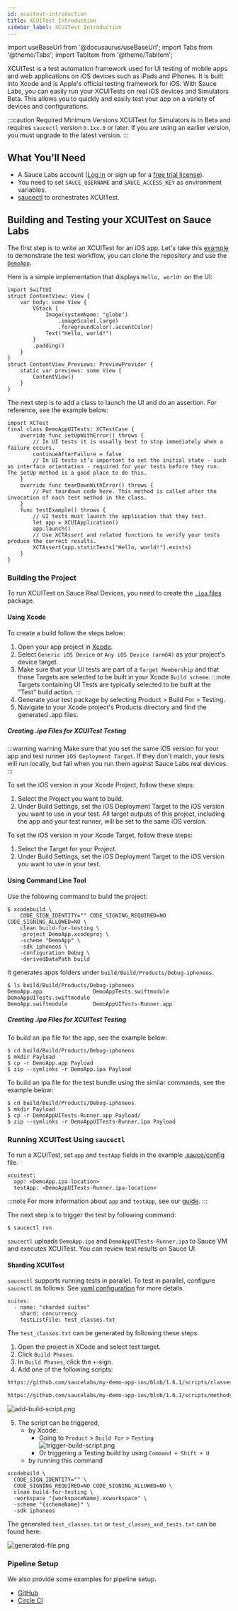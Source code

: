 ```yaml
---
id: xcuitest-introduction
title: XCUITest Introduction
sidebar_label: XCUITest Introduction
---
```


import useBaseUrl from '@docusaurus/useBaseUrl';
import Tabs from '@theme/Tabs';
import TabItem from '@theme/TabItem';

XCUITest is a test automation framework used for UI testing of mobile apps and web applications on iOS devices such as iPads and iPhones. It is built into Xcode and is Apple's official testing framework for iOS. With Sauce Labs, you can easily run your XCUITests on real iOS devices and Simulators <span className="sauceGreen">Beta</span>. This allows you to quickly and easily test your app on a variety of devices and configurations.

:::caution Required Minimum Versions
XCUITest for Simulators is in <span className="sauceGreen">Beta</span> and requires `saucectl` version `0.1xx.0` or later. If you are using an earlier version, you must upgrade to the latest version.
:::

## What You'll Need

- A Sauce Labs account ([Log in](https://accounts.saucelabs.com/am/XUI/#login/) or sign up for a [free trial license](https://saucelabs.com/sign-up)).
- You need to set `SAUCE_USERNAME` and `SAUCE_ACCESS_KEY` as environment variables.
- [saucectl](https://docs.saucelabs.com/dev/cli/saucectl/) to orchestrates XCUITest.

## Building and Testing your XCUITest on Sauce Labs

The first step is to write an XCUITest for an iOS app. Let's take this [example](https://github.com/saucelabs/saucectl-xcuitest-example/tree/main/DemoApp) to demonstrate the test workflow, you can clone the repository and use the [`DemoApp`](https://github.com/saucelabs/saucectl-xcuitest-example/tree/main/DemoApp/DemoApp).

Here is a simple implementation that displays `Hello, world!` on the UI:

```
import SwiftUI
struct ContentView: View {
    var body: some View {
        VStack {
            Image(systemName: "globe")
                .imageScale(.large)
                .foregroundColor(.accentColor)
            Text("Hello, world!")
        }
        .padding()
    }
}
struct ContentView_Previews: PreviewProvider {
    static var previews: some View {
        ContentView()
    }
}
```

The next step is to add a class to launch the UI and do an assertion. For reference, see the example below:

```
import XCTest
final class DemoAppUITests: XCTestCase {
    override func setUpWithError() throws {
        // In UI tests it is usually best to stop immediately when a failure occurs.
        continueAfterFailure = false
        // In UI tests it’s important to set the initial state - such as interface orientation - required for your tests before they run. The setUp method is a good place to do this.
    }
    override func tearDownWithError() throws {
        // Put teardown code here. This method is called after the invocation of each test method in the class.
    }
    func testExample() throws {
        // UI tests must launch the application that they test.
        let app = XCUIApplication()
        app.launch()
        // Use XCTAssert and related functions to verify your tests produce the correct results.
        XCTAssert(app.staticTexts["Hello, world!"].exists)
    }
}
```

### Building the Project

To run XCUITest on Sauce Real Devices, you need to create the [`.ipa` files](https://docs.saucelabs.com/mobile-apps/automated-testing/ipa-files/#creating-an-xcuitest-package) package.

#### Using Xcode

To create a build follow the steps below:

1. Open your app project in [Xcode](https://developer.apple.com/xcode/).
2. Select `Generic iOS Device` or `Any iOS Device (arm64)` as your project's device target.
3. Make sure that your UI tests are part of a `Target Membership` and that those Targets are selected to be built in your Xcode `Build scheme`.
   :::note
   Targets containing UI Tests are typically selected to be built at the "Test" build action.
   :::
4. Generate your test package by selecting Product > Build For > Testing.
5. Navigate to your Xcode project's Products directory and find the generated .app files.

##### Creating .ipa Files for XCUITest Testing

:::warning warning
Make sure that you set the same iOS version for your app and test runner `iOS Deployment Target`. If they don't match, your tests will run locally, but fail when you run them against Sauce Labs real devices.
:::

To set the iOS version in your Xcode Project, follow these steps:

1. Select the Project you want to build.
2. Under Build Settings, set the iOS Deployment Target to the iOS version you want to use in your test. All target outputs of this project, including the app and your test runner, will be set to the same iOS version.

To set the iOS version in your Xcode Target, follow these steps:

1. Select the Target for your Project.
2. Under Build Settings, set the iOS Deployment Target to the iOS version you want to use in your test.

#### Using Command Line Tool

Use the following command to build the project:

```
$ xcodebuild \
    CODE_SIGN_IDENTITY="" CODE_SIGNING_REQUIRED=NO CODE_SIGNING_ALLOWED=NO \
    clean build-for-testing \
    -project DemoApp.xcodeproj \
    -scheme "DemoApp" \
    -sdk iphoneos \
    -configuration Debug \
    -derivedDataPath build
```

It generates apps folders under `build/Build/Products/Debug-iphoneos`.

```
$ ls build/Build/Products/Debug-iphoneos
DemoApp.app                DemoAppTests.swiftmodule   DemoAppUITests.swiftmodule
DemoApp.swiftmodule        DemoAppUITests-Runner.app
```

##### Creating .ipa Files for XCUITest Testing

To build an ipa file for the app, see the example below:

```
$ cd build/Build/Products/Debug-iphoneos
$ mkdir Payload
$ cp -r DemoApp.app Payload
$ zip --symlinks -r DemoApp.ipa Payload
```

To build an ipa file for the test bundle using the similar commands, see the example below:

```
$ cd build/Build/Products/Debug-iphoneos
$ mkdir Payload
$ cp -r DemoAppUITests-Runner.app Payload/
$ zip --symlinks -r DemoAppUITests-Runner.ipa Payload
```

### Running XCUITest Using `saucectl`

To run a XCUITest, set `app` and `testApp` fields in the example [.sauce/config](https://github.com/saucelabs/saucectl-xcuitest-example/blob/main/.sauce/config.yml) file.

```
xcuitest:
  app: <DemoApp.ipa-location>
  testApp: <DemoAppUITests-Runner.ipa-location>
```

:::note
For more information about `app` and `testApp`, see our [guide](https://docs.saucelabs.com/mobile-apps/automated-testing/espresso-xcuitest/xcuitest/#xcuitest).
:::

The next step is to trigger the test by following command:

```
$ saucectl run
```

`saucectl` uploads `DemoApp.ipa` and `DemoAppUITests-Runner.ipa` to Sauce VM and executes XCUITest. You can review test results on Sauce UI.

#### Sharding XCUITest

`saucectl` supports running tests in parallel. To test in parallel, configure `saucectl` as follows. See [yaml configuration](./xcuitest.md#shard) for more details.

```
suites:
  - name: "sharded suites"
    shard: concurrency
    testListFile: test_classes.txt
```

The `test_classes.txt` can be generated by following these steps.

1. Open the project in XCode and select test target.
2. Click `Build Phases`.
3. In `Build Phases`, click the `+`-sign.
4. Add one of the following scripts:

```bash reference
https://github.com/saucelabs/my-demo-app-ios/blob/1.6.1/scripts/classes.sh
```

```bash reference
https://github.com/saucelabs/my-demo-app-ios/blob/1.6.1/scripts/methods.sh
```

![add-build-script.png](/img/xcuitest/add-build-script.png)

5. The script can be triggered,
   - by Xcode:
     - Going to `Product` > `Build For` > `Testing`
       ![trigger-build-script.png](/img/xcuitest/trigger-build-script.png)
     - Or triggering a Testing build by using `Command + Shift + U`
   - by running this command

```
xcodebuild \
  CODE_SIGN_IDENTITY="" \
  CODE_SIGNING_REQUIRED=NO CODE_SIGNING_ALLOWED=NO \
  clean build-for-testing \
  -workspace "{workspaceName}.xcworkspace" \
  -scheme "{schemeName}" \
  -sdk iphoneos
```

The generated `test_classes.txt` or `test_classes_and_tests.txt` can be found here:

![generated-file.png](/img/xcuitest/generated-file.png)

### Pipeline Setup

We also provide some examples for pipeline setup.

- [GitHub](https://github.com/saucelabs/saucectl-xcuitest-example/blob/main/.github/workflows/test.yml)
- [Circle CI](https://github.com/saucelabs/saucectl-xcuitest-example/blob/main/.circleci/config.yml)
